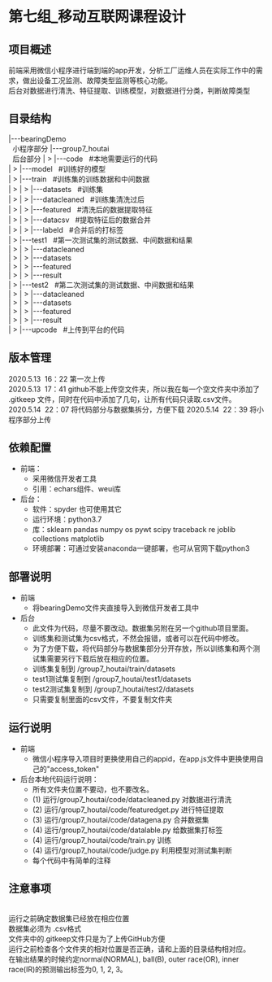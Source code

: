 第七组_移动互联网课程设计
===
## 项目概述
前端采用微信小程序进行端到端的app开发，分析工厂运维人员在实际工作中的需求，做出设备工况监测、故障类型监测等核心功能。<br>
后台对数据进行清洗、特征提取、训练模型，对数据进行分类，判断故障类型
## 目录结构
|---bearingDemo<br> &nbsp; 小程序部分
|---group7_houtai<br>&nbsp; 后台部分
| > |---code            &nbsp;         #本地需要运行的代码<br>
| > |---model           &nbsp;        #训练好的模型<br>
| > |---train	    	 &nbsp;  #训练集的训练数据和中间数据<br>
| > | > |---datasets    &nbsp;      #训练集<br>
| > | > |---datacleaned  &nbsp;  #训练集清洗过后<br>
| > | > |---featured      &nbsp;   #清洗后的数据提取特征<br>
| > | > |---datacsv       &nbsp;    #提取特征后的数据合并<br>
| > | > |---labeld       &nbsp;      #合并后的打标签<br>
| > |---test1	      &nbsp; #第一次测试集的测试数据、中间数据和结果<br>
| > | > |---datacleaned<br>
| > | > |---datasets<br>
| > | > |---featured<br>
| > | > |---result<br>
| > |---test2	     &nbsp;  #第二次测试集的测试数据、中间数据和结果<br>
| > | > |---datacleaned<br>
| > | > |---datasets<br>
| > | > |---featured<br>
| > | > |---result<br>
| > |---upcode	     &nbsp;  #上传到平台的代码<br>

## 版本管理<br>
2020.5.13 &nbsp;16：22  第一次上传<br>
2020.5.13 &nbsp;17：41  github不能上传空文件夹，所以我在每一个空文件夹中添加了 .gitkeep 文件，同时在代码中添加了几句，让所有代码只读取.csv文件。<br>
2020.5.14 &nbsp;22：07   将代码部分与数据集拆分，方便下载
2020.5.14 &nbsp;22：39 将小程序部分上传
## 依赖配置<br>
* 前端：
	* 采用微信开发者工具
	* 引用：echars组件、weui库
* 后台：
	* 软件：spyder  也可使用其它<br>
	* 运行环境：python3.7<br>
	* 库：sklearn pandas numpy os pywt scipy traceback re joblib collections 		matplotlib<br>
	* 环境部署：可通过安装anaconda一键部署，也可从官网下载python3<br>

## 部署说明
* 前端
	* 将bearingDemo文件夹直接导入到微信开发者工具中
* 后台
	* 此文件为代码，尽量不要改动。数据集另附在另一个github项目里面。<br>
	* 训练集和测试集为csv格式，不然会报错，或者可以在代码中修改。
	* 为了方便下载，将代码部分与数据集部分分开存放，所以训练集和两个测试集需要另行下载后放在相应的位置。<br>
	* 训练集复制到  /group7_houtai/train/datasets<br>
	* test1测试集复制到 /group7_houtai/test1/datasets<br>
	* test2测试集复制到 /group7_houtai/test2/datasets<br>
	* 只需要复制里面的csv文件，不要复制文件夹

## 运行说明
* 前端
	* 微信小程序导入项目时更换使用自己的appid，在app.js文件中更换使用自己的"access_token"
* 后台本地代码运行说明：<br>
	* 所有文件夹位置不要动，也不要改名。<br>
	* (1)   运行/group7_houtai/code/datacleaned.py  对数据进行清洗<br>
	* (2)   运行/group7_houtai/code/featuredget.py  进行特征提取<br>
	* (3)   运行/group7_houtai/code/datagena.py  合并数据集<br>
	* (4)   运行/group7_houtai/code/datalable.py  给数据集打标签<br>
	* (4)   运行/group7_houtai/code/train.py         训练<br>
	* (4)   运行/group7_houtai/code/judge.py       利用模型对测试集判断
	* 每个代码中有简单的注释<br>
## 注意事项
<br>运行之前确定数据集已经放在相应位置
<br>数据集必须为 .csv格式
<br>文件夹中的.gitkeep文件只是为了上传GitHub方便
<br>运行之前检查各个文件夹的相对位置是否正确，请和上面的目录结构相对应。
<br>在输出结果的时候约定normal(NORMAL), ball(B), outer race(OR), inner race(IR)的预测输出标签为0, 1, 2, 3。